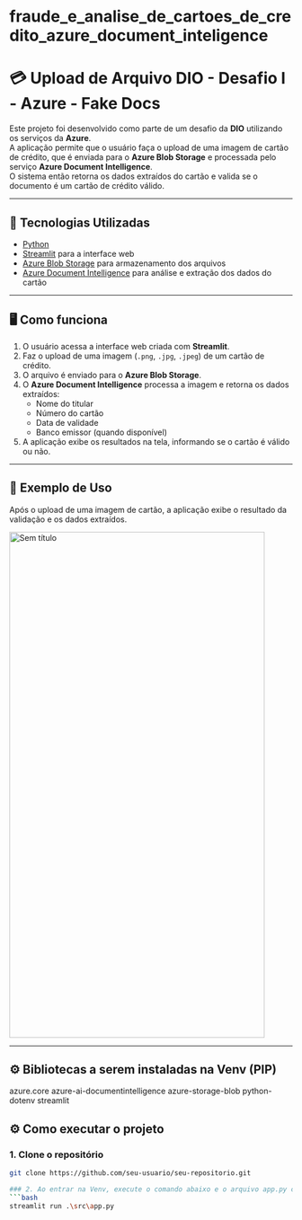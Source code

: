 # fraude_e_analise_de_cartoes_de_credito_azure_document_inteligence

# 💳 Upload de Arquivo DIO - Desafio I - Azure - Fake Docs

Este projeto foi desenvolvido como parte de um desafio da **DIO** utilizando os serviços da **Azure**.  
A aplicação permite que o usuário faça o upload de uma imagem de cartão de crédito, que é enviada para o **Azure Blob Storage** e processada pelo serviço **Azure Document Intelligence**.  
O sistema então retorna os dados extraídos do cartão e valida se o documento é um cartão de crédito válido.

---

## 🚀 Tecnologias Utilizadas
- [Python](https://www.python.org/)
- [Streamlit](https://streamlit.io/) para a interface web
- [Azure Blob Storage](https://azure.microsoft.com/services/storage/blobs/) para armazenamento dos arquivos
- [Azure Document Intelligence](https://learn.microsoft.com/azure/ai-services/document-intelligence/) para análise e extração dos dados do cartão

---

## 🖥️ Como funciona
1. O usuário acessa a interface web criada com **Streamlit**.
2. Faz o upload de uma imagem (`.png`, `.jpg`, `.jpeg`) de um cartão de crédito.
3. O arquivo é enviado para o **Azure Blob Storage**.
4. O **Azure Document Intelligence** processa a imagem e retorna os dados extraídos:
   - Nome do titular
   - Número do cartão
   - Data de validade
   - Banco emissor (quando disponível)
5. A aplicação exibe os resultados na tela, informando se o cartão é válido ou não.

---

## 📸 Exemplo de Uso
Após o upload de uma imagem de cartão, a aplicação exibe o resultado da validação e os dados extraídos.  

<img width="454" height="901" alt="Sem título" src="https://github.com/user-attachments/assets/fff245e3-91e8-4156-bba8-ff46a11c061b" />

---


## ⚙️ Bibliotecas a serem instaladas na Venv (PIP)

azure.core
azure-ai-documentintelligence
azure-storage-blob
python-dotenv
streamlit

## ⚙️ Como executar o projeto

### 1. Clone o repositório
```bash
git clone https://github.com/seu-usuario/seu-repositorio.git

### 2. Ao entrar na Venv, execute o comando abaixo e o arquivo app.py como parâmetro.
```bash
streamlit run .\src\app.py

